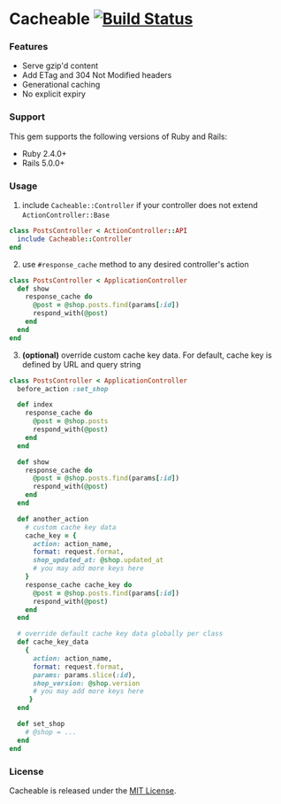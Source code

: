 # Cacheable [![Build Status](https://secure.travis-ci.org/Shopify/cacheable.png)](http://travis-ci.org/Shopify/cacheable)

### Features

* Serve gzip'd content
* Add ETag and 304 Not Modified headers
* Generational caching
* No explicit expiry

### Support

This gem supports the following versions of Ruby and Rails:

* Ruby 2.4.0+
* Rails 5.0.0+

### Usage

1. include `Cacheable::Controller` if your controller does not extend `ActionController::Base`

```ruby
class PostsController < ActionController::API
  include Cacheable::Controller
end 
```

2. use `#response_cache` method to any desired controller's action

```ruby
class PostsController < ApplicationController
  def show
    response_cache do
      @post = @shop.posts.find(params[:id])
      respond_with(@post)
    end
  end
end
```

3. **(optional)** override custom cache key data. For default, cache key is defined by URL and query string

```ruby
class PostsController < ApplicationController
  before_action :set_shop

  def index
    response_cache do
      @post = @shop.posts
      respond_with(@post)
    end
  end

  def show
    response_cache do
      @post = @shop.posts.find(params[:id])
      respond_with(@post)
    end
  end

  def another_action
    # custom cache key data
    cache_key = {
      action: action_name,
      format: request.format,
      shop_updated_at: @shop.updated_at
      # you may add more keys here
    }
    response_cache cache_key do
      @post = @shop.posts.find(params[:id])
      respond_with(@post)
    end
  end

  # override default cache key data globally per class
  def cache_key_data
    {
      action: action_name,
      format: request.format,
      params: params.slice(:id),
      shop_version: @shop.version
      # you may add more keys here
     }
  end

  def set_shop
    # @shop = ...
  end
end 
```

### License

Cacheable is released under the [MIT License](LICENSE.txt).
